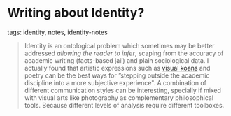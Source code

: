 
# Writing about Identity?

tags: identity, notes, identity-notes


 > Identity is an ontological problem which sometimes may be better addressed *allowing the reader to infer*, scaping from the accuracy of academic writing (facts-based jail) and plain sociological data. I actually found that artistic expressions such as [visual koans](visual_koan.md) and poetry can be the best ways for ”stepping outside the academic discipline into a more subjective experience".
 > A combination of different communication styles can be interesting, specially if mixed with visual arts like photography as complementary philosophical tools. Because different levels of analysis require different toolboxes. 


